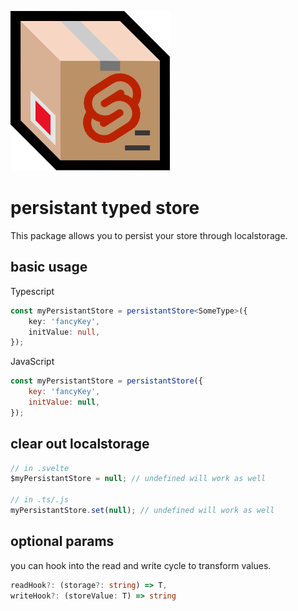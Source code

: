 ![svackages logo](./logo.png)
# persistant typed store
This package allows you to persist your store through localstorage.

## basic usage
Typescript
```typescript
const myPersistantStore = persistantStore<SomeType>({
    key: 'fancyKey',
    initValue: null,
});
```

JavaScript
```javascript
const myPersistantStore = persistantStore({
    key: 'fancyKey',
    initValue: null,
});
```

## clear out localstorage
```javascript
// in .svelte
$myPersistantStore = null; // undefined will work as well

// in .ts/.js
myPersistantStore.set(null); // undefined will work as well
```

## optional params
you can hook into the read and write cycle to transform values.
```typescript
readHook?: (storage?: string) => T,
writeHook?: (storeValue: T) => string
```

